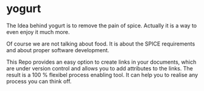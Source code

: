 # yogurt
The Idea behind yogurt is to remove the pain of spice. Actually it is a way to even enjoy it much more.

Of course we are not talking about food. It is about the SPICE requirements and about proper software development.

This Repo provides an easy option to create links in your documents, which are under version control and allows you to add attributes to the links. The result is a 100 %  flexibel process enabling tool. It can help you to realise any process you can think off.
